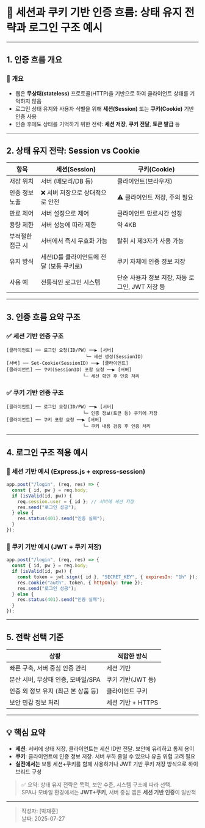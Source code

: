 # 🔐 세션과 쿠키 기반 인증 흐름: 상태 유지 전략과 로그인 구조 예시

---

## 1. 인증 흐름 개요

### 📌 개요
- 웹은 **무상태(stateless)** 프로토콜(HTTP)을 기반으로 하여 클라이언트 상태를 기억하지 않음
- 로그인 상태 유지와 사용자 식별을 위해 **세션(Session)** 또는 **쿠키(Cookie)** 기반 인증 사용
- 인증 후에도 상태를 기억하기 위한 전략: **세션 저장**, **쿠키 전달**, **토큰 발급** 등

---

## 2. 상태 유지 전략: Session vs Cookie

| 항목 | 세션(Session) | 쿠키(Cookie) |
|------|----------------|---------------|
| 저장 위치 | 서버 (메모리/DB 등) | 클라이언트(브라우저) |
| 인증 정보 노출 | ❌ 서버 저장으로 상대적으로 안전 | ⚠️ 클라이언트 저장, 주의 필요 |
| 만료 제어 | 서버 설정으로 제어 | 클라이언트 만료시간 설정 |
| 용량 제한 | 서버 성능에 따라 제한 | 약 4KB |
| 부적절한 접근 시 | 서버에서 즉시 무효화 가능 | 탈취 시 제3자가 사용 가능 |
| 유지 방식 | 세션ID를 클라이언트에 전달 (보통 쿠키로) | 쿠키 자체에 인증 정보 저장 |
| 사용 예 | 전통적인 로그인 시스템 | 단순 사용자 정보 저장, 자동 로그인, JWT 저장 등 |

---

## 3. 인증 흐름 요약 구조

### ✅ 세션 기반 인증 구조
```
[클라이언트] ── 로그인 요청(ID/PW) ──▶ [서버]
                             └─ 세션 생성(SessionID)
[서버] ── Set-Cookie(SessionID) ──▶ [클라이언트]
[클라이언트] ── 쿠키(SessionID) 포함 요청 ──▶ [서버]
                            └─ 세션 확인 후 인증 처리
```

### ✅ 쿠키 기반 인증 구조
```
[클라이언트] ── 로그인 요청(ID/PW) ──▶ [서버]
                            └─ 인증 정보(토큰 등) 쿠키에 저장
[클라이언트] ── 쿠키 포함 요청 ──▶ [서버]
                            └─ 쿠키 내용 검증 후 인증 처리
```

---

## 4. 로그인 구조 적용 예시

### 🧩 세션 기반 예시 (Express.js + express-session)
```js
app.post("/login", (req, res) => {
  const { id, pw } = req.body;
  if (isValid(id, pw)) {
    req.session.user = { id }; // 서버에 세션 저장
    res.send("로그인 성공");
  } else {
    res.status(401).send("인증 실패");
  }
});
```

### 🧩 쿠키 기반 예시 (JWT + 쿠키 저장)
```js
app.post("/login", (req, res) => {
  const { id, pw } = req.body;
  if (isValid(id, pw)) {
    const token = jwt.sign({ id }, "SECRET_KEY", { expiresIn: "1h" });
    res.cookie("auth", token, { httpOnly: true });
    res.send("로그인 성공");
  } else {
    res.status(401).send("인증 실패");
  }
});
```

---

## 5. 전략 선택 기준

| 상황 | 적합한 방식 |
|------|-------------|
| 빠른 구축, 서버 중심 인증 관리 | 세션 기반 |
| 분산 서버, 무상태 인증, 모바일/SPA | 쿠키 기반(JWT 등) |
| 인증 외 정보 유지 (최근 본 상품 등) | 클라이언트 쿠키 |
| 보안 민감 정보 처리 | 세션 기반 + HTTPS |

---

## 💡 핵심 요약

- **세션**: 서버에 상태 저장, 클라이언트는 세션 ID만 전달. 보안에 유리하고 통제 용이
- **쿠키**: 클라이언트에 인증 정보 저장. 서버 부하 줄일 수 있으나 유출 위험 고려 필요
- **실전에서는** 보통 세션+쿠키를 함께 사용하거나 JWT 기반 쿠키 저장 방식으로 하이브리드 구성

> ✅ 요약: 상태 유지 전략은 목적, 보안 수준, 시스템 구조에 따라 선택.  
SPA나 모바일 환경에서는 **JWT+쿠키**, 서버 중심 앱은 **세션 기반 인증**이 일반적

---

> 작성자: [박재훈]  
> 날짜: 2025-07-27
